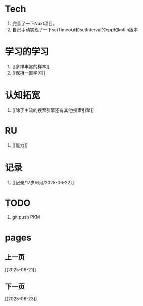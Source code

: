 # Tech
1. 完善了一下Nuxt项目。
2. 自己手动实现了一下setTimeout和setInterval的cpp和kotlin版本

# 学习的学习
1. [[多样丰富的样本]]
2. [[保持一直学习]]

# 认知拓宽
1. [[除了主流的搜索引擎还有其他搜索引擎]]

# RU
1. [[能力]]

# 记录
1. [[记录/17岁/6月/2025-06-22]]

# TODO
1. git push PKM
# pages

## 上一页
[[2025-06-21]]

## 下一页
[[2025-06-23]]